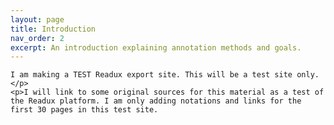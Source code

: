 ```yaml
---
layout: page
title: Introduction
nav_order: 2
excerpt: An introduction explaining annotation methods and goals.
---
```


<p class="message">
  

    I am making a TEST Readux export site. This will be a test site only. </p>
    <p>I will link to some original sources for this material as a test of the Readux platform. I am only adding notations and links for the first 30 pages in this test site.

</p>

